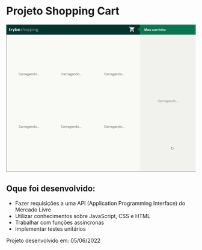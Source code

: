 <h1>Projeto Shopping Cart</h1>

<img src="./images/exemplo.gif" />

<h2>Oque foi desenvolvido:</h2>
<ul>
    <li>Fazer requisições a uma API (Application Programming Interface) do Mercado Livre</li>
    <li>Utilizar conhecimentos sobre JavaScript, CSS e HTML</li>
    <li>Trabalhar com funções assíncronas</li>
    <li>Implementar testes unitários</li>
</ul>

<p>Projeto desenvolvido em: 05/06/2022</p>